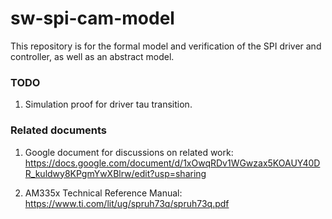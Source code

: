 # sw-spi-cam-model

This repository is for the formal model and verification of the SPI driver and controller, as well as an abstract model.

### TODO
1. Simulation proof for driver tau transition.

### Related documents
1. Google document for discussions on related work: https://docs.google.com/document/d/1xOwqRDv1WGwzax5KOAUY40DR_kuldwy8KPgmYwXBlrw/edit?usp=sharing

2. AM335x Technical Reference Manual: https://www.ti.com/lit/ug/spruh73q/spruh73q.pdf


